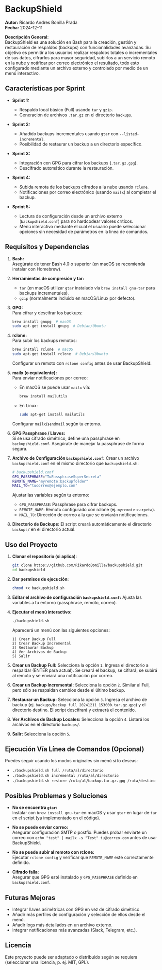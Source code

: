 # BackupShield

**Autor:** Ricardo Andres Bonilla Prada  
**Fecha:** 2024-12-11

**Descripción General:**  
BackupShield es una solución en Bash para la creación, gestión y restauración de respaldos (backups) con funcionalidades avanzadas. Su objetivo es permitir a los usuarios realizar respaldos totales o incrementales de sus datos, cifrarlos para mayor seguridad, subirlos a un servicio remoto en la nube y notificar por correo electrónico el resultado, todo esto configurado mediante un archivo externo y controlado por medio de un menú interactivo.

## Características por Sprint

- **Sprint 1:**  
  - Respaldo local básico (Full) usando `tar` y `gzip`.
  - Generación de archivos `.tar.gz` en el directorio `backups`.

- **Sprint 2:**  
  - Añadido backups incrementales usando `gtar` con `--listed-incremental`.
  - Posibilidad de restaurar un backup a un directorio específico.

- **Sprint 3:**  
  - Integración con GPG para cifrar los backups (`.tar.gz.gpg`).
  - Descifrado automático durante la restauración.

- **Sprint 4:**  
  - Subida remota de los backups cifrados a la nube usando `rclone`.
  - Notificaciones por correo electrónico (usando `mailx`) al completar el backup.

- **Sprint 5:**  
  - Lectura de configuración desde un archivo externo (`backupshield.conf`) para no hardcodear valores críticos.
  - Menú interactivo mediante el cual el usuario puede seleccionar opciones sin necesidad de parámetros en la línea de comandos.

## Requisitos y Dependencias

1. **Bash:**  
   Asegúrate de tener Bash 4.0 o superior (en macOS se recomienda instalar con Homebrew).

2. **Herramientas de compresión y tar:**
   - `tar` (en macOS utilizar `gtar` instalado vía `brew install gnu-tar` para backups incrementales).
   - `gzip` (normalmente incluido en macOS/Linux por defecto).

3. **GPG:**  
   Para cifrar y descifrar los backups:  
   ```bash
   brew install gnupg  # macOS
   sudo apt-get install gnupg  # Debian/Ubuntu
   ```

4. **rclone:**  
   Para subir los backups remotos:  
   ```bash
   brew install rclone  # macOS
   sudo apt-get install rclone  # Debian/Ubuntu
   ```
   Configurar un remoto con `rclone config` antes de usar BackupShield.

5. **mailx (o equivalente):**  
   Para enviar notificaciones por correo:  
   - En macOS se puede usar `mailx` vía:
     ```bash
     brew install mailutils
     ```
   - En Linux:
     ```bash
     sudo apt-get install mailutils
     ```
   Configurar `mailx`/`sendmail` según tu entorno.

6. **GPG Passphrase / Llaves:**  
   Si se usa cifrado simétrico, define una passphrase en `backupshield.conf`.
   Asegúrate de manejar la passphrase de forma segura.

7. **Archivo de Configuración `backupshield.conf`:**
   Crear un archivo `backupshield.conf` en el mismo directorio que `backupshield.sh`:
   ```bash
   # backupshield.conf
   GPG_PASSPHRASE="TuPassphraseSuperSecreta"
   REMOTE_NAME="myremote:backupfolder"
   MAIL_TO="tucorreo@ejemplo.com"
   ```
   
   Ajustar las variables según tu entorno:
   - `GPG_PASSPHRASE`: Passphrase para cifrar backups.
   - `REMOTE_NAME`: Remoto configurado con rclone (ej. `myremote:carpeta`).
   - `MAIL_TO`: Dirección de correo a la que se enviarán notificaciones.

8. **Directorio de Backups:**
   El script creará automáticamente el directorio `backups/` en el directorio actual.

## Uso del Proyecto

1. **Clonar el repositorio (si aplica)**:
   ```bash
   git clone https://github.com/RikardoBonilla/backupshield.git
   cd backupshield
   ```

2. **Dar permisos de ejecución:**
   ```bash
   chmod +x backupshield.sh
   ```

3. **Editar el archivo de configuración `backupshield.conf`:**
   Ajusta las variables a tu entorno (passphrase, remoto, correo).

4. **Ejecutar el menú interactivo:**
   ```bash
   ./backupshield.sh
   ```
   
   Aparecerá un menú con las siguientes opciones:
   ```
   1) Crear Backup Full
   2) Crear Backup Incremental
   3) Restaurar Backup
   4) Ver Archivos de Backup
   5) Salir
   ```

5. **Crear un Backup Full:**
   Selecciona la opción `1`. Ingresa el directorio a respaldar (ENTER para actual). Se creará el backup, se cifrará, se subirá al remoto y se enviará una notificación por correo.

6. **Crear un Backup Incremental:**
   Selecciona la opción `2`. Similar al Full, pero sólo se respaldan cambios desde el último backup.

7. **Restaurar un Backup:**
   Selecciona la opción `3`. Ingresa el archivo de backup (ej. `backups/backup_full_20241211_153000.tar.gz.gpg`) y el directorio destino. El script descifrará y extraerá el contenido.

8. **Ver Archivos de Backup Locales:**
   Selecciona la opción `4`. Listará los archivos en el directorio `backups/`.

9. **Salir:**
   Selecciona la opción `5`.

## Ejecución Vía Línea de Comandos (Opcional)

Puedes seguir usando los modos originales sin menú si lo deseas:  
- `./backupshield.sh full /ruta/al/directorio`  
- `./backupshield.sh incremental /ruta/al/directorio`  
- `./backupshield.sh restore /ruta/al/backup.tar.gz.gpg /ruta/destino`

## Posibles Problemas y Soluciones

- **No se encuentra `gtar`:**  
  Instalar con `brew install gnu-tar` en macOS y usar `gtar` en lugar de `tar` en el script (ya implementado en el código).
  
- **No se puede enviar correo:**  
  Asegurar configuración SMTP o postfix. Puedes probar enviarte un correo con `echo "test" | mailx -s "Test" tu@correo.com` antes de usar BackupShield.

- **No se puede subir al remoto con rclone:**  
  Ejecutar `rclone config` y verificar que `REMOTE_NAME` esté correctamente definido.

- **Cifrado falla:**  
  Asegurar que GPG esté instalado y `GPG_PASSPHRASE` definido en `backupshield.conf`.

## Futuras Mejoras

- Integrar llaves asimétricas con GPG en vez de cifrado simétrico.
- Añadir más perfiles de configuración y selección de ellos desde el menú.
- Añadir logs más detallados en un archivo externo.
- Integrar notificaciones más avanzadas (Slack, Telegram, etc.).

## Licencia

Este proyecto puede ser adaptado o distribuido según se requiera (seleccionar una licencia, p. ej. MIT, GPL).